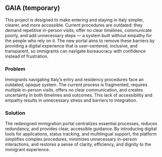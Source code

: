 ## GAIA (temporary)
This project is designed to make entering and staying in Italy simpler, clearer, and more accessible. Current procedures are outdated: they demand repetitive in-person visits, offer no clear timelines, communicate poorly, and add unnecessary steps — a system built without empathy for the people who rely on it. The new portal aims to remove these barriers by providing a digital experience that is user-centered, inclusive, and transparent, so immigrants can navigate bureaucracy with confidence instead of frustration.
### Problem
Immigrants navigating Italy’s entry and residency procedures face an outdated, opaque system. The current process is fragmented, requires multiple in-person visits, offers no clear communication, and creates uncertainty in both timelines and outcomes. This lack of accessibility and empathy results in unnecessary stress and barriers to integration.
### Solution
The redesigned immigration portal centralizes essential processes, reduces redundancy, and provides clear, accessible guidance. By introducing digital tools for applications, status tracking, and multilingual support, the platform simplifies complex procedures, minimizes unnecessary in-person interactions, and restores a sense of clarity, efficiency, and dignity to the immigrant experience.
